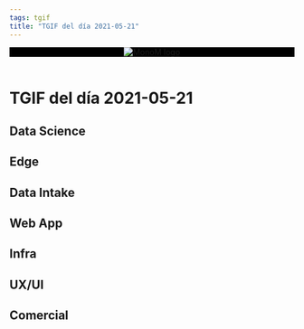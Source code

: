 ```yaml
---
tags: tgif
title: "TGIF del día 2021-05-21"
---
```


<header style="background-color: black;">
<a href="{{ '/' | url }}"><img src="{{ '/img/logo.png' | url }}" alt="MonoM logo"></a>
</header>

# TGIF del día 2021-05-21

## Data Science

## Edge

## Data Intake

## Web App

## Infra

## UX/UI

## Comercial
